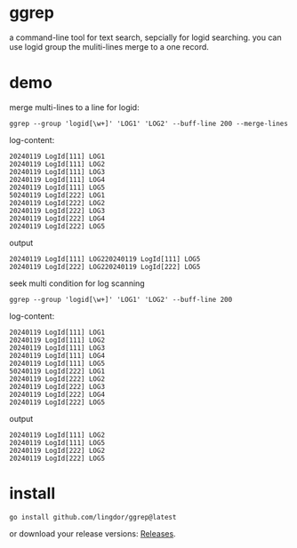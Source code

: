 # ggrep
a command-line tool for text search, sepcially for logid searching. you can use logid group the muliti-lines merge to a one record.
# demo
merge multi-lines to a line for logid:
```shell
ggrep --group 'logid[\w+]' 'LOG1' 'LOG2' --buff-line 200 --merge-lines
```

log-content:
```text
20240119 LogId[111] LOG1
20240119 LogId[111] LOG2
20240119 LogId[111] LOG3
20240119 LogId[111] LOG4
20240119 LogId[111] LOG5
50240119 LogId[222] LOG1
20240119 LogId[222] LOG2
20240119 LogId[222] LOG3
20240119 LogId[222] LOG4
20240119 LogId[222] LOG5
```
output
```text
20240119 LogId[111] LOG220240119 LogId[111] LOG5
20240119 LogId[222] LOG220240119 LogId[222] LOG5
```

seek multi condition for log scanning
```shell
ggrep --group 'logid[\w+]' 'LOG1' 'LOG2' --buff-line 200
```

log-content:
```text
20240119 LogId[111] LOG1
20240119 LogId[111] LOG2
20240119 LogId[111] LOG3
20240119 LogId[111] LOG4
20240119 LogId[111] LOG5
50240119 LogId[222] LOG1
20240119 LogId[222] LOG2
20240119 LogId[222] LOG3
20240119 LogId[222] LOG4
20240119 LogId[222] LOG5
```
output
```text
20240119 LogId[111] LOG2
20240119 LogId[111] LOG5
20240119 LogId[222] LOG2
20240119 LogId[222] LOG5
```

# install

```shell
go install github.com/lingdor/ggrep@latest
```
or download your release versions: [Releases]().